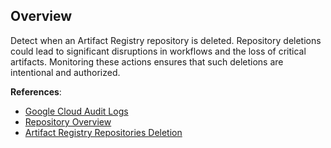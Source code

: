 ## Overview

Detect when an Artifact Registry repository is deleted. Repository deletions could lead to significant disruptions in workflows and the loss of critical artifacts. Monitoring these actions ensures that such deletions are intentional and authorized.

**References**:
- [Google Cloud Audit Logs](https://cloud.google.com/logging/docs/audit)
- [Repository Overview](https://cloud.google.com/artifact-registry/docs/repositories)
- [Artifact Registry Repositories Deletion](https://cloud.google.com/artifact-registry/docs/repositories/delete-repos)
